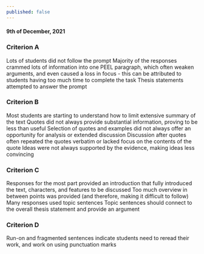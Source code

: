 ```yaml
---
published: false
---
```

#### 9th of December, 2021

### Criterion A
Lots of students did not follow the prompt
Majority of the responses crammed lots of information into one PEEL paragraph, which
often weaken arguments, and even caused a loss in focus - this can be attributed to
students having too much time to complete the task
Thesis statements attempted to answer the prompt

### Criterion B
Most students are starting to understand how to limit extensive summary of the text
Quotes did not always provide substantial information, proving to be less than useful
Selection of quotes and examples did not always offer an opportunity for analysis or
extended discussion
Discussion after quotes often repeated the quotes verbatim or lacked focus on the
contents of the quote
Ideas were not always supported by the evidence, making ideas less convincing

### Criterion C
Responses for the most part provided an introduction that fully introduced the text, characters, and features to be discussed
Too much overview in between points was provided (and therefore, making it difficult
to follow)
Many responses used topic sentences
Topic sentences should connect to the overall thesis statement and provide an argument

### Criterion D
Run-on and fragmented sentences indicate students need to reread their work, and work
on using punctuation marks
